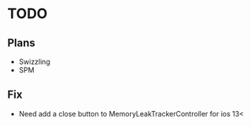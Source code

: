 # TODO

## Plans
* Swizzling
* SPM

## Fix
* Need add a close button to MemoryLeakTrackerController for ios 13<

